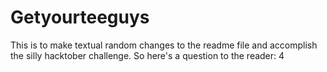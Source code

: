 # Getyourteeguys
This is to make textual random changes to the readme file and accomplish the silly hacktober challenge.
So here's a question to the reader: 
4
